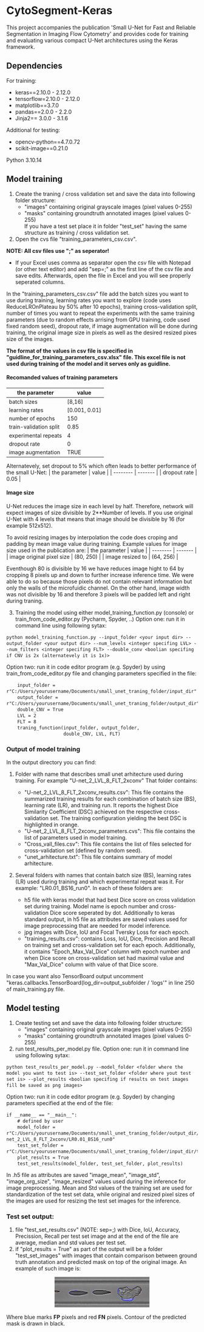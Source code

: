 # CytoSegment-Keras
This project accompanies the publication 'Small U-Net for Fast and Reliable Segmentation in Imaging Flow Cytometry' and provides code for training and evaluating various compact U-Net architectures using the Keras framework.

## Dependencies

For training:<br>
- keras==2.10.0 - 2.12.0<br>
- tensorflow=2.10.0 - 2.12.0<br>
- matplotlib==3.7.0<br>
- pandas==2.0.0 - 2.2.0<br>
- Jinja2== 3.0.0 - 3.1.6 <br>


Additional for testing:<br>
- opencv-python==4.7.0.72<br>
- scikit-image==0.21.0<br>


Python 3.10.14

## Model training

1) Create the traning / cross validation set and save the data into following folder structure:<br>
    - "images" containing original grayscale images (pixel values 0-255)<br>
    - "masks" containing groundtruth annotated images (pixel values 0-255)<br>
If you have a test set place it in folder "test_set" having the same structure as training / cross validation set.<br>
2)  Open the cvs file "training_parameters_csv.csv".<br> 

**NOTE: All csv files use ";" as seperator!**
- If your Excel uses comma as separator open the csv file with Notepad (or other text editor) and add "sep=;" as the first line of the csv file and save edits. Afterwards, open the file in Excel and you will see properly seperated columns.

In the "training_parameters_csv.csv" file add the batch sizes you want to use during training, learning rates you want to explore (code uses ReduceLROnPlateau by 50% after 10 epochs), training cross-validation split, number of times you want to repeat the experiments with the same training parameters (due to random effects arrising from GPU training, code used fixed random seed), dropout rate, if image augmentation will be done during training, the original image size in pixels as well as the desired resized pixes size of the images.<br>

**The format of the values in csv file is specified in "guidline_for_training_parameters_csv.xlsx" file. This excel file is not used during training of the model and it serves only as guidline.** <br>

#### Recomanded values of training parameters

| the parameter    | value |
| -------- | ------- |
| batch sizes  | [8,16]    |
| learning rates | [0.001, 0.01]     |
| number of epochs    | 150    |
| train-validation split    | 0.85    |
| experimental repeats    | 4    |
| dropout rate    | 0    |
| image augmentation    | TRUE    |

Alternatevely, set dropout to 5% which often leads to better performance of the small U-Net:
| the parameter    | value |
| -------- | ------- |
| dropout rate    | 0.05    |

#### Image size
U-Net reduces the image size in each level by half. Therefore, network will expect images of size divisible by 2**Number of levels.
If you use original U-Net with 4 levels that means that image should be divisible by 16 (for example 512x512).

To avoid resizing images by interpolation the code does croping and padding by mean image value during training.
Example values for image size used in the publication are:
| the parameter    | value |
| -------- | ------- |
| image original pixel size    | (80, 250)    |
| image resized to    | (64, 256)    |

Eventhough 80 is divisible by 16 we have reduces image hight to 64 by cropping 8 pixels up and down to further increase inference time. We were able to do so because those pixels do not contain relevant information but only the walls of the microfuidic channel.
On the other hand, image width was not divisible by 16 and therefore 3 pixels will be padded left and right during traning.

3) Training the model using either model_training_function.py (console) or train_from_code_editor.py (Pycharm, Spyder, ..)
Option one: run it in command line using following sytax:
```
python model_training_function.py --input_folder <your input dir> --output_folder <your output dir> --num_levels <integer specifing LVL> --num_filters <integer specifing FLT> --double_conv <boolian specifing if CNV is 2x (alternatevely it is 1x)>
```
Option two: run it in code editor program (e.g. Spyder) by using train_from_code_editor.py file and changing parameters specified in the file:
```
    input_folder = r"C:/Users/yourusername/Documents/small_unet_traning_folder/input_dir"
    output_folder = r"C:/Users/yourusername/Documents/small_unet_traning_folder/output_dir"
    double_CNV = True
    LVL = 2
    FLT = 8
    traning_function(input_folder, output_folder,
                     double_CNV, LVL, FLT)
```

### Output of model training
In the output directory you can find:
1. Folder with name that describes small unet arhitecture used during training. For example "U-net_2_LVL_8_FLT_2xconv"
That folder contains: 
    
    - "U-net_2_LVL_8_FLT_2xconv_results.csv": This file contains the summarized training results for each combination of batch size (BS), learning rate (LR), and training run. It reports the highest Dice Similarity Coefficient (DSC) achieved on the respective cross-validation set. The training configuration yielding the best DSC is highlighted in orange.
    - "U-net_2_LVL_8_FLT_2xconv_parameters.cvs": This file contains the list of parameters used in model training. 
    - "Cross_vall_files.csv": This file contains the list of files selected for cross-validation set (defined by random seed).
    - "unet_arhitecture.txt": This file contains summary of model arhitecture.

2. Several folders with names that contain batch size (BS), learning rates (LR) used during training and which experimental repeat was it. For example: "LR0.01_BS16_run0". In each of these folders are:
    - h5 file with keras model that had best Dice score on cross validation set during training. Model name is epoch number and cross-validation Dice score seperated by dot. Additionally to keras standard output, in h5 file as attributes are saved values used for image preprocessing that are needed for model inference.
    - jpg images with Dice, IoU and Focal Tversky Loss for each epoch.
    - "training_results.csv": contains Loss, IoU, Dice, Precision and Recall on training set and cross-validation set for each epoch. Additionally, it contains "Epoch_Max_Val_Dice" column with epoch number and when Dice score on cross-validation set had maximal value and "Max_Val_Dice" column with value of that Dice score.

In case you want also TensorBoard output uncomment "keras.callbacks.TensorBoard(log_dir=output_subfolder / 'logs'" in line 250 of main_training.py file.


## Model testing

1) Create testing set and save the data into following folder structure:<br>
    - "images" containing original grayscale images (pixel values 0-255)<br>
    - "masks" containing groundtruth annotated images (pixel values 0-255)<br>
2) run test_results_per_model.py file.
Option one: run it in command line using following sytax:
```
python test_results_per_model.py --model_folder <folder where the model you want to test is> --test_set_folder <folder where yout test set is> --plot_results <boolian specifing if results on test images fill be saved as png images>
```
Option two: run it in code editor program (e.g. Spyder) by changing parameters specified at the end of the file:
```
if __name__ == "__main__":
    # defined by user
    model_folder = r"C:/Users/yourusername/Documents/small_unet_traning_folder/output_dir/U-net_2_LVL_8_FLT_2xconv/LR0.01_BS16_run0"
    test_set_folder = r"C:/Users/yourusername/Documents/small_unet_traning_folder/input_dir/test_set"
    plot_results = True
    test_set_results(model_folder, test_set_folder, plot_results)
```
In .h5 file as attributes are saved "image_mean", "image_std", "image_org_size", "image_resized" values used during the inference for image preprocessing.
Mean and Std values of the training set are used for standardization of the test set data, while original and resized pixel sizes of the images are used for resizing the test set images for the inference.

### Test set output:
1) file "test_set_results.csv" (NOTE: sep=;)
with Dice, IoU, Accuracy, Precission, Recall per test set image and at the end of the file are average, median and std values per test set.
2) if "plot_results = True" as part of the output will be a folder "test_set_images" with images that contain comparison between ground truth annotation and predicted mask on top of the original image.
An example of such image is: 

<center>
<img src="example_files/test_set_output_example.png" alt="Output of test_results_per_model.py file if plot_results is set to True" width="250" height="80">
</center>

Where blue marks **FP** pixels and red **FN** pixels. Contour of the predicted mask is drawn in black.
